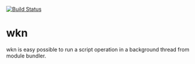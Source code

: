 [![Build Status](https://travis-ci.org/hand-dot/wkn.svg?branch=master)](https://travis-ci.org/hand-dot/wkn)  
# wkn
wkn is easy possible to run a script operation in a background thread from module bundler.

